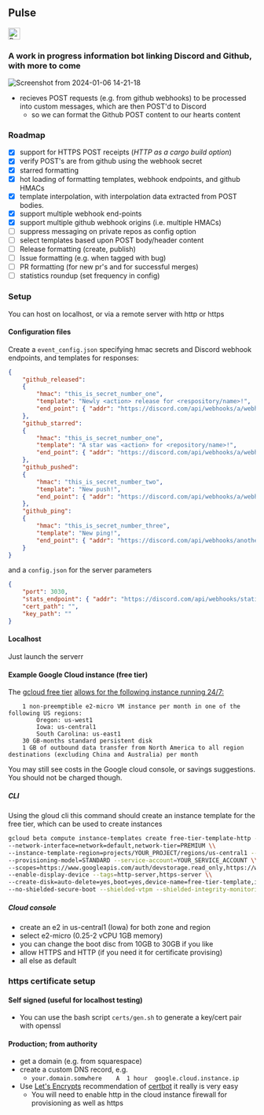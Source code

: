 ## Pulse 
<a href="https://discord.gg/SBeMPQtuB5">
<img width="auto" height="24px" src=https://pulse.jerboa.app:3030/badge alt="Pulse status badge, with a link to the Discord channel. If this text is visible Pulse is sleeping."></img>
</p>
</a>

### A work in progress information bot linking Discord and Github, with more to come

![Screenshot from 2024-01-06 14-21-18](https://github.com/JerboaBurrow/Pulse/assets/84378622/34a58459-a51d-4c80-9d1a-07d6f98551eb)

- recieves POST requests (e.g. from github webhooks) to be processed into custom messages, which are then POST'd to Discord
    - so we can format the Github POST content to our hearts content
 
### Roadmap

- [x] support for HTTPS POST receipts (*HTTP as a cargo build option*)
- [x] verify POST's are from github using the webhook secret
- [x] starred formatting 
- [x] hot loading of formatting templates, webhook endpoints, and github HMACs
- [x] template interpolation, with interpolation data extracted from POST bodies.
- [x] support multiple webhook end-points
- [x] support multiple github webhook origins (i.e. multiple HMACs)
- [ ] suppress messaging on private repos as config option 
- [ ] select templates based upon POST body/header content
- [ ] Release formatting (create, publish)
- [ ] Issue formatting (e.g. when tagged with bug)
- [ ] PR formatting (for new pr's and for successful merges)
- [ ] statistics roundup (set frequency in config)

### Setup

You can host on localhost, or via a remote server with http or https

#### Configuration files

Create a ```event_config.json``` specifying hmac secrets and Discord webhook endpoints, and templates for responses:

```json
{
    "github_released":
    {
        "hmac": "this_is_secret_number_one",
        "template": "Newly <action> release for <respository/name>!",
        "end_point": { "addr": "https://discord.com/api/webhooks/a/webhook" }
    },
    "github_starred":
    {
        "hmac": "this_is_secret_number_one",
        "template": "A star was <action> for <repository/name>!",
        "end_point": { "addr": "https://discord.com/api/webhooks/a/webhook" }
    },
    "github_pushed":
    {
        "hmac": "this_is_secret_number_two",
        "template": "New push!",
        "end_point": { "addr": "https://discord.com/api/webhooks/a/webhook" }
    },
    "github_ping":
    {
        "hmac": "this_is_secret_number_three",
        "template": "New ping!",
        "end_point": { "addr": "https://discord.com/api/webhooks/another/webhook" }
    }
}
```

and a ```config.json``` for the server parameters

```json
{
    "port": 3030,
    "stats_endpoint": { "addr": "https://discord.com/api/webhooks/statistics/webhook" },
    "cert_path": "",
    "key_path": ""
}
```

#### Localhost

Just launch the serverr

#### Example Google Cloud instance (free tier)

The [gcloud free tier](https://cloud.google.com/free?hl=en) [allows for the following instance running 24/7:](https://cloud.google.com/free/docs/free-cloud-features#compute)

```
    1 non-preemptible e2-micro VM instance per month in one of the following US regions:
        Oregon: us-west1
        Iowa: us-central1
        South Carolina: us-east1
    30 GB-months standard persistent disk
    1 GB of outbound data transfer from North America to all region destinations (excluding China and Australia) per month

```

You may still see costs in the Google cloud console, or savings suggestions. You should not be charged though.

##### CLI

Using the gloud cli this command should create an instance template for the free tier, which can be used to create instances

```bash
gcloud beta compute instance-templates create free-tier-template-http --project=YOUR_PROJECT --machine-type=e2-micro \\
--network-interface=network=default,network-tier=PREMIUM \\
--instance-template-region=projects/YOUR_PROJECT/regions/us-central1 --maintenance-policy=MIGRATE \\
--provisioning-model=STANDARD --service-account=YOUR_SERVICE_ACCOUNT \\
--scopes=https://www.googleapis.com/auth/devstorage.read_only,https://www.googleapis.com/auth/logging.write,https://www.googleapis.com/auth/monitoring.write,https://www.googleapis.com/auth/servicecontrol,https://www.googleapis.com/auth/service.management.readonly,https://www.googleapis.com/auth/trace.append \\
--enable-display-device --tags=http-server,https-server \\
--create-disk=auto-delete=yes,boot=yes,device-name=free-tier-template,image=projects/debian-cloud/global/images/debian-11-bullseye-v20220719,mode=rw,size=30,type=pd-standard 
--no-shielded-secure-boot --shielded-vtpm --shielded-integrity-monitoring --reservation-affinity=any
```

##### Cloud console

- create an e2 in us-central1 (Iowa) for both zone and region
- select e2-micro (0.25-2 vCPU 1GB memory)
- you can change the boot disc from 10GB to 30GB if you like
- allow HTTPS and HTTP (if you need it for certificate provising)
- all else as default

### https certificate setup

#### Self signed (useful for localhost testing)

- You can use the bash script ```certs/gen.sh``` to generate a key/cert pair with openssl 

#### Production; from authority

- get a domain (e.g. from squarespace)
- create a custom DNS record, e.g.
    - ```your.domain.somwhere    A	1 hour	google.cloud.instance.ip ```
- Use [Let's Encrypts](https://letsencrypt.org/) recommendation of [certbot](https://certbot.eff.org/) it really is very easy
    - You will need to enable http in the cloud instance firewall for provisioning as well as https
